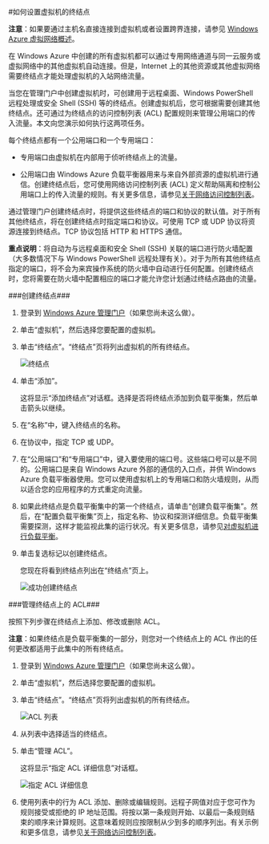 <properties writer="kathydav" editor="tysonn" manager="jeffreyg" />
<tags ms.service=""
    ms.date="12/31/2014"
    wacn.date="04/11/2015"
    />

#如何设置虚拟机的终结点

**注意**：如果要通过主机名直接连接到虚拟机或者设置跨界连接，请参见 [Windows Azure 虚拟网络概述](http://go.microsoft.com/fwlink/p/?LinkID=294063)。

在 Windows Azure 中创建的所有虚拟机都可以通过专用网络通道与同一云服务或虚拟网络中的其他虚拟机自动连接。但是，Internet 上的其他资源或其他虚拟网络需要终结点才能处理虚拟机的入站网络流量。

当您在管理门户中创建虚拟机时，可创建用于远程桌面、Windows PowerShell 远程处理或安全 Shell (SSH) 等的终结点。创建虚拟机后，您可根据需要创建其他终结点。还可通过为终结点的访问控制列表 (ACL) 配置规则来管理公用端口的传入流量。本文向您演示如何执行这两项任务。

每个终结点都有一个公用端口和一个专用端口：

- 专用端口由虚拟机在内部用于侦听终结点上的流量。

- 公用端口由 Windows Azure 负载平衡器用来与来自外部资源的虚拟机进行通信。创建终结点后，您可使用网络访问控制列表 (ACL) 定义帮助隔离和控制公用端口上的传入流量的规则。有关更多信息，请参见[关于网络访问控制列表](http://go.microsoft.com/fwlink/p/?LinkId=303816)。

通过管理门户创建终结点时，将提供这些终结点的端口和协议的默认值。对于所有其他终结点，将在创建终结点时指定端口和协议。可使用 TCP 或 UDP 协议将资源连接到终结点。TCP 协议包括 HTTP 和 HTTPS 通信。

**重点说明**：将自动为与远程桌面和安全 Shell (SSH) 关联的端口进行防火墙配置（大多数情况下与 Windows PowerShell 远程处理有关）。对于为所有其他终结点指定的端口，将不会为来宾操作系统的防火墙中自动进行任何配置。创建终结点时，您将需要在防火墙中配置相应的端口才能允许您计划通过终结点路由的流量。

###创建终结点###

1. 登录到 [Windows Azure 管理门户](http://manage.windowsazure.cn)（如果您尚未这么做）。

2. 单击“虚拟机”，然后选择您要配置的虚拟机。

3. 单击“终结点”。“终结点”页将列出虚拟机的所有终结点。

	![终结点](./media/howto-setup-endpoints/endpointswindows.png)

4.	单击“添加”。

	这将显示“添加终结点”对话框。选择是否将终结点添加到负载平衡集，然后单击箭头以继续。
	
6. 在“名称”中，键入终结点的名称。

7. 在协议中，指定 TCP 或 UDP。

8. 在“公用端口”和“专用端口”中，键入要使用的端口号。这些端口号可以是不同的。公用端口是来自 Windows Azure 外部的通信的入口点，并供 Windows Azure 负载平衡器使用。您可以使用虚拟机上的专用端口和防火墙规则，从而以适合您的应用程序的方式重定向流量。

9. 如果此终结点是负载平衡集中的第一个终结点，请单击“创建负载平衡集”。然后，在“配置负载平衡集”页上，指定名称、协议和探测详细信息。负载平衡集需要探测，这样才能监视此集的运行状况。有关更多信息，请参见[对虚拟机进行负载平衡](/manage/windows/common-tasks/how-to-load-balance-virtual-machines)。

10.	单击复选标记以创建终结点。

	您现在将看到终结点列出在“终结点”页上。

	![成功创建终结点](./media/howto-setup-endpoints/endpointwindowsnew.png)

###管理终结点上的 ACL###

按照下列步骤在终结点上添加、修改或删除 ACL。

**注意**：如果终结点是负载平衡集的一部分，则您对一个终结点上的 ACL 作出的任何更改都适用于此集中的所有终结点。

1. 登录到 [Windows Azure 管理门户](http://manage.windowsazure.com)（如果您尚未这么做）。

2. 单击“虚拟机”，然后选择您要配置的虚拟机。

3. 单击“终结点”。“终结点”页将列出虚拟机的所有终结点。

    ![ACL 列表](./media/howto-setup-endpoints/EndpointsShowsDefaultEndpointsForVM.PNG)

4. 从列表中选择适当的终结点。

5. 单击“管理 ACL”。

    这将显示“指定 ACL 详细信息”对话框。

    ![指定 ACL 详细信息](./media/howto-setup-endpoints/EndpointACLdetails.PNG)

6. 使用列表中的行为 ACL 添加、删除或编辑规则。远程子网值对应于您可作为规则接受或拒绝的 IP 地址范围。将按以第一条规则开始、以最后一条规则结束的顺序来计算规则。这意味着规则应按限制从少到多的顺序列出。有关示例和更多信息，请参见[关于网络访问控制列表](http://go.microsoft.com/fwlink/p/?LinkId=303816)。






